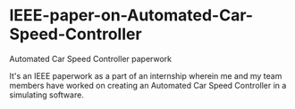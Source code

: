 # IEEE-paper-on-Automated-Car-Speed-Controller
Automated Car Speed Controller paperwork

It's an IEEE paperwork as a part of an internship wherein me and my team members have worked on creating an Automated Car Speed Controller in a simulating software.
